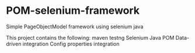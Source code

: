 # POM-selenium-framework
Simple PageObjectModel framework using selenium java

This project contains the following:
maven
testng
Selenium Java POM
Data-driven integration
Config properties integration

